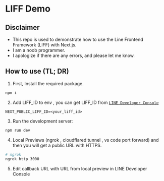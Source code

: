 # LIFF Demo

## Disclaimer
* This repo is used to demonstrate how to use the Line Frontend Framework (LIFF) with Next.js.
* I am a noob programmer.
* I apologize if there are any errors, and please let me know.


## How to use (TL; DR)

1. First, Install the required package.
```bash
npm i
```

2. Add LIFF_ID to env , you can get LIFF_ID from [`LINE Developer Console`](https://developers.line.biz/en/)
```
NEXT_PUBLIC_LIFF_ID=<your_liff_id>
```

3. Run the development server:
```bash
npm run dev
```

4. Local Previews (ngrok , cloudflared tunnel , vs code port forward) and then you will get a public URL with HTTPS.
```bash
# ngrok
ngrok http 3000
```

5. Edit callback URL with URL from local preview in LINE Developer Console